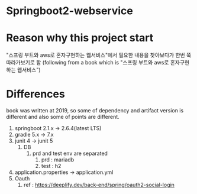 # Springboot2-webservice

# Reason why this project start

"스프링 부트와 aws로 혼자구현하는 웹서비스"에서 필요한 내용을 찾아보다가 한번 쭉 따라가보기로 함
(following from a book which is "스프링 부트와 aws로 혼자구현하는 웹서비스")

# Differences
book was written at 2019, so some of dependency and artifact version is different
and also some of points are different. 
1. springboot 2.1.x -> 2.6.4(latest LTS)
2. gradle 5.x -> 7.x
3. junit 4 -> junit 5
   1. DB
      1. prd and test env are separated
         1. prd : mariadb
         2. test : h2
4. application.properties -> application.yml
5. Oauth
      1. ref : https://deeplify.dev/back-end/spring/oauth2-social-login